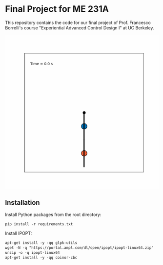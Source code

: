 # Final Project for ME 231A 
This repository contains the code for our final project of Prof. Francesco Borrelli's course "Experiential Advanced Control Design I" at UC Berkeley.

![](https://github.com/J4nn1K/me231a-final-project/blob/master/results/animations/animation-N-10.gif)

## Installation
Install Python packages from the root directory:
```
pip install -r requirements.txt
```
Install IPOPT:
```
apt-get install -y -qq glpk-utils
wget -N -q "https://portal.ampl.com/dl/open/ipopt/ipopt-linux64.zip"
unzip -o -q ipopt-linux64
apt-get install -y -qq coinor-cbc
```
